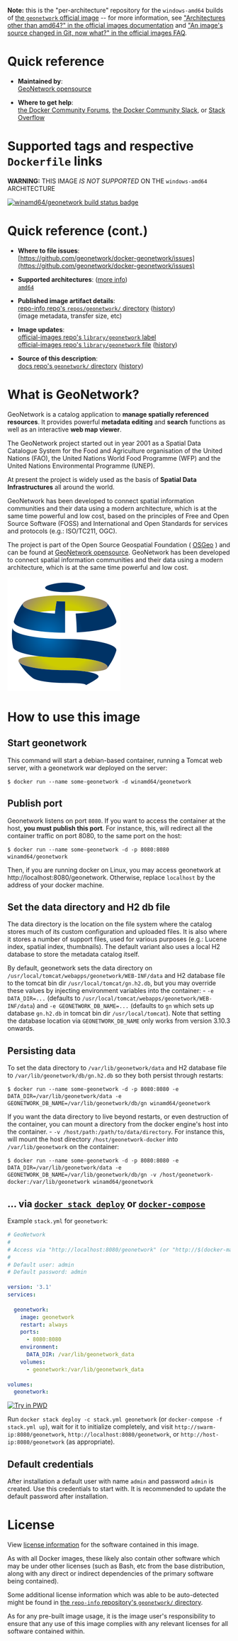 <!--

********************************************************************************

WARNING:

    DO NOT EDIT "geonetwork/README.md"

    IT IS AUTO-GENERATED

    (from the other files in "geonetwork/" combined with a set of templates)

********************************************************************************

-->

**Note:** this is the "per-architecture" repository for the `windows-amd64` builds of [the `geonetwork` official image](https://hub.docker.com/_/geonetwork) -- for more information, see ["Architectures other than amd64?" in the official images documentation](https://github.com/docker-library/official-images#architectures-other-than-amd64) and ["An image's source changed in Git, now what?" in the official images FAQ](https://github.com/docker-library/faq#an-images-source-changed-in-git-now-what).

# Quick reference

-	**Maintained by**:  
	[GeoNetwork opensource](https://github.com/geonetwork/docker-geonetwork)

-	**Where to get help**:  
	[the Docker Community Forums](https://forums.docker.com/), [the Docker Community Slack](https://dockr.ly/slack), or [Stack Overflow](https://stackoverflow.com/search?tab=newest&q=docker)

# Supported tags and respective `Dockerfile` links

**WARNING:** THIS IMAGE *IS NOT SUPPORTED* ON THE `windows-amd64` ARCHITECTURE

[![winamd64/geonetwork build status badge](https://img.shields.io/jenkins/s/https/doi-janky.infosiftr.net/job/multiarch/job/windows-amd64/job/geonetwork.svg?label=winamd64/geonetwork%20%20build%20job)](https://doi-janky.infosiftr.net/job/multiarch/job/windows-amd64/job/geonetwork/)

# Quick reference (cont.)

-	**Where to file issues**:  
	[https://github.com/geonetwork/docker-geonetwork/issues](https://github.com/geonetwork/docker-geonetwork/issues)

-	**Supported architectures**: ([more info](https://github.com/docker-library/official-images#architectures-other-than-amd64))  
	[`amd64`](https://hub.docker.com/r/amd64/geonetwork/)

-	**Published image artifact details**:  
	[repo-info repo's `repos/geonetwork/` directory](https://github.com/docker-library/repo-info/blob/master/repos/geonetwork) ([history](https://github.com/docker-library/repo-info/commits/master/repos/geonetwork))  
	(image metadata, transfer size, etc)

-	**Image updates**:  
	[official-images repo's `library/geonetwork` label](https://github.com/docker-library/official-images/issues?q=label%3Alibrary%2Fgeonetwork)  
	[official-images repo's `library/geonetwork` file](https://github.com/docker-library/official-images/blob/master/library/geonetwork) ([history](https://github.com/docker-library/official-images/commits/master/library/geonetwork))

-	**Source of this description**:  
	[docs repo's `geonetwork/` directory](https://github.com/docker-library/docs/tree/master/geonetwork) ([history](https://github.com/docker-library/docs/commits/master/geonetwork))

# What is GeoNetwork?

GeoNetwork is a catalog application to **manage spatially referenced resources**. It provides powerful **metadata editing** and **search** functions as well as an interactive **web map viewer**.

The GeoNetwork project started out in year 2001 as a Spatial Data Catalogue System for the Food and Agriculture organisation of the United Nations (FAO), the United Nations World Food Programme (WFP) and the United Nations Environmental Programme (UNEP).

At present the project is widely used as the basis of **Spatial Data Infrastructures** all around the world.

GeoNetwork has been developed to connect spatial information communities and their data using a modern architecture, which is at the same time powerful and low cost, based on the principles of Free and Open Source Software (FOSS) and International and Open Standards for services and protocols (e.g.: ISO/TC211, OGC).

The project is part of the Open Source Geospatial Foundation ( [OSGeo](http://www.osgeo.org/) ) and can be found at [GeoNetwork opensource](http://www.geonetwork-opensource.org). GeoNetwork has been developed to connect spatial information communities and their data using a modern architecture, which is at the same time powerful and low cost.

![logo](https://raw.githubusercontent.com/docker-library/docs/6a537ddd2def65eaaa31cbadbaa5303f2dc82fe3/geonetwork/logo.png)

# How to use this image

## Start geonetwork

This command will start a debian-based container, running a Tomcat web server, with a geonetwork war deployed on the server:

```console
$ docker run --name some-geonetwork -d winamd64/geonetwork
```

## Publish port

Geonetwork listens on port `8080`. If you want to access the container at the host, **you must publish this port**. For instance, this, will redirect all the container traffic on port 8080, to the same port on the host:

```console
$ docker run --name some-geonetwork -d -p 8080:8080 winamd64/geonetwork
```

Then, if you are running docker on Linux, you may access geonetwork at http://localhost:8080/geonetwork. Otherwise, replace `localhost` by the address of your docker machine.

## Set the data directory and H2 db file

The data directory is the location on the file system where the catalog stores much of its custom configuration and uploaded files. It is also where it stores a number of support files, used for various purposes (e.g.: Lucene index, spatial index, thumbnails). The default variant also uses a local H2 database to store the metadata catalog itself.

By default, geonetwork sets the data directory on `/usr/local/tomcat/webapps/geonetwork/WEB-INF/data` and H2 database file to the tomcat bin dir `/usr/local/tomcat/gn.h2.db`, but you may override these values by injecting environment variables into the container: - `-e DATA_DIR=...` (defaults to `/usr/local/tomcat/webapps/geonetwork/WEB-INF/data`) and `-e GEONETWORK_DB_NAME=...` (defaults to `gn` which sets up database `gn.h2.db` in tomcat bin dir `/usr/local/tomcat`). Note that setting the database location via `GEONETWORK_DB_NAME` only works from version 3.10.3 onwards.

## Persisting data

To set the data directory to `/var/lib/geonetwork/data` and H2 database file to `/var/lib/geonetwork/db/gn.h2.db` so they both persist through restarts:

```console
$ docker run --name some-geonetwork -d -p 8080:8080 -e DATA_DIR=/var/lib/geonetwork/data -e GEONETWORK_DB_NAME=/var/lib/geonetwork/db/gn winamd64/geonetwork
```

If you want the data directory to live beyond restarts, or even destruction of the container, you can mount a directory from the docker engine's host into the container. - `-v /host/path:/path/to/data/directory`. For instance this, will mount the host directory `/host/geonetwork-docker` into `/var/lib/geonetwork` on the container:

```console
$ docker run --name some-geonetwork -d -p 8080:8080 -e DATA_DIR=/var/lib/geonetwork/data -e GEONETWORK_DB_NAME=/var/lib/geonetwork/db/gn -v /host/geonetwork-docker:/var/lib/geonetwork winamd64/geonetwork
```

## ... via [`docker stack deploy`](https://docs.docker.com/engine/reference/commandline/stack_deploy/) or [`docker-compose`](https://github.com/docker/compose)

Example `stack.yml` for `geonetwork`:

```yaml
# GeoNetwork
#
# Access via "http://localhost:8080/geonetwork" (or "http://$(docker-machine ip):8080/geonetwork" if using docker-machine)
#
# Default user: admin
# Default password: admin

version: '3.1'
services:

  geonetwork:
    image: geonetwork
    restart: always
    ports:
      - 8080:8080
    environment:
      DATA_DIR: /var/lib/geonetwork_data
    volumes:
      - geonetwork:/var/lib/geonetwork_data

volumes:
  geonetwork:
```

[![Try in PWD](https://github.com/play-with-docker/stacks/raw/cff22438cb4195ace27f9b15784bbb497047afa7/assets/images/button.png)](http://play-with-docker.com?stack=https://raw.githubusercontent.com/docker-library/docs/9efeec18b6b2ed232cf0fbd3914b6211e16e242c/geonetwork/stack.yml)

Run `docker stack deploy -c stack.yml geonetwork` (or `docker-compose -f stack.yml up`), wait for it to initialize completely, and visit `http://swarm-ip:8080/geonetwork`, `http://localhost:8080/geonetwork`, or `http://host-ip:8080/geonetwork` (as appropriate).

## Default credentials

After installation a default user with name `admin` and password `admin` is created. Use this credentials to start with. It is recommended to update the default password after installation.

# License

View [license information](http://www.geonetwork-opensource.org/manuals/trunk/eng/users/overview/license.html) for the software contained in this image.

As with all Docker images, these likely also contain other software which may be under other licenses (such as Bash, etc from the base distribution, along with any direct or indirect dependencies of the primary software being contained).

Some additional license information which was able to be auto-detected might be found in [the `repo-info` repository's `geonetwork/` directory](https://github.com/docker-library/repo-info/tree/master/repos/geonetwork).

As for any pre-built image usage, it is the image user's responsibility to ensure that any use of this image complies with any relevant licenses for all software contained within.
